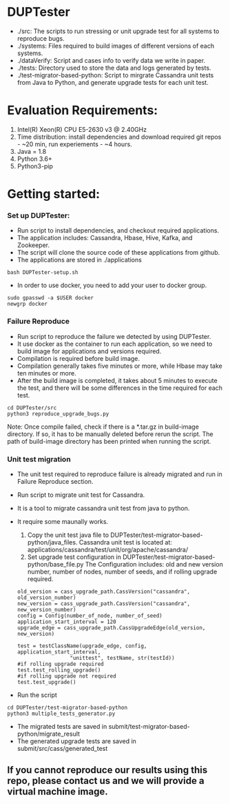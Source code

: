 # DUPTester

- ./src: The scripts to run stressing or unit upgrade test for all systems to reproduce bugs.
- ./systems: Files required to build images of different versions of each systems.
- ./dataVerify: Script and cases info to verify data we write in paper.
- ./tests: Directory used to store the data and logs  generated by tests.
- ./test-migrator-based-python: Script to mirgrate Cassandra unit tests from Java to Python, and generate upgrade tests for each unit test.


# Evaluation Requirements:
1. Intel(R) Xeon(R) CPU E5-2630 v3 @ 2.40GHz
2. Time distribution: install dependencies and download required git repos - ~20 min, run experiements - ~4 hours.
3. Java = 1.8 
4. Python 3.6+
5. Python3-pip

# Getting started:
  ### Set up DUPTester:
  * Run script to install dependencies, and checkout required applications.
  * The application includes: Cassandra, Hbase, Hive, Kafka, and Zookeeper.
  * The script will clone the source code of these applications from github.
  * The applications are stored in ./applications
  ```
  bash DUPTester-setup.sh
  ```
  * In order to use docker, you need to add your user to docker group.
  ```
  sudo gpasswd -a $USER docker
  newgrp docker
  ```

  ### Failure Reproduce
  * Run script to reproduce the failure we detected by using DUPTester.
  * It use docker as the container to run each application, so we need to build image for applications and versions required.
  * Compilation is required before build image. 
  * Compilation generally takes five minutes or more, while Hbase may take ten minutes or more.
  * After the build image is completed, it takes about 5 minutes to execute the test, and there will be some differences in the time required for each test.
  ```
  cd DUPTester/src
  python3 reproduce_upgrade_bugs.py
  ```
  
  Note: Once compile failed, check if there is a *.tar.gz in build-image directory. If so, it has to be manually deleted before rerun the script.
  The path of build-image directory has been printed when running the script.
  
  ### Unit test migration
  * The unit test required to reproduce failure is already migrated and run in Failure Reproduce section.
  * Run script to migrate unit test for Cassandra.
  * It is a tool to migrate cassandra unit test from java to python.
  * It require some maunally works.
  
	1. Copy the unit test java file to DUPTester/test-migrator-based-python/java_files.
	   Cassandra unit test is located at: applications/cassandra/test/unit/org/apache/cassandra/
	2. Set upgrade test configuration in DUPTester/test-migrator-based-python/base_file.py
	   The Configuration includes: old and new version number, number of nodes, number of seeds, and if rolling upgrade required.
	```
	old_version = cass_upgrade_path.CassVersion("cassandra", old_version_number)
	new_version = cass_upgrade_path.CassVersion("cassandra", new_version_number)
	config = Config(number_of_node, number_of_seed)
	application_start_interval = 120
	upgrade_edge = cass_upgrade_path.CassUpgradeEdge(old_version, new_version)

	test = testClassName(upgrade_edge, config, application_start_interval,
                     "unittest", testName, str(testId))
	#if rolling upgrade required
	test.test_rolling_upgrade()
	#if rolling upgrade not required
	test.test_upgrade()
	```
   * Run the script
  ```
  cd DUPTester/test-migrator-based-python
  python3 multiple_tests_generator.py
  ```

   * The migrated tests are saved in submit/test-migrator-based-python/migrate_result
   * The generated upgrade tests are saved in submit/src/cass/generated_test

## If you cannot reproduce our results using this repo, please contact us and we will provide a virtual machine image.
